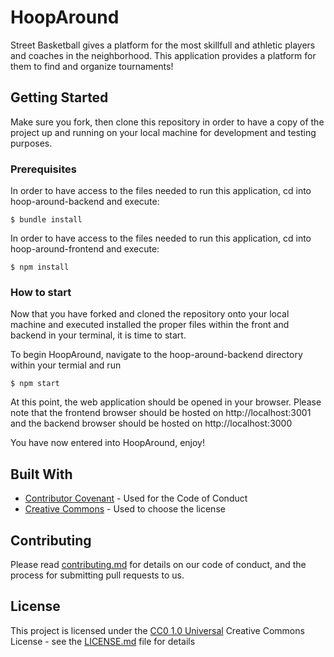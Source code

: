 # HoopAround

Street Basketball gives a platform for the most skillfull and athletic players and coaches in the neighborhood. This application provides a platform for them to find and organize tournaments! 


## Getting Started

Make sure you fork, then clone this repository in order to have a copy of the project up and running on
your local machine for development and testing purposes. 

### Prerequisites

In order to have access to the files needed to run this application, cd into hoop-around-backend and execute:

    $ bundle install
In order to have access to the files needed to run this application, cd into hoop-around-frontend and execute:

    $ npm install

### How to start

Now that you have forked and cloned the repository onto your local machine
and executed installed the proper files within the front and backend in your terminal, it is time to start.

To begin HoopAround, navigate to the hoop-around-backend directory within your termial and run 

    $ npm start

At this point, the web application should be opened in your browser.
Please note that the frontend browser should be hosted on http://localhost:3001
and the backend browser should be hosted on http://localhost:3000


You have now entered into HoopAround, enjoy!


## Built With

  - [Contributor Covenant](https://www.contributor-covenant.org/) - Used
    for the Code of Conduct
  - [Creative Commons](https://creativecommons.org/) - Used to choose
    the license

## Contributing

Please read [contributing.md](contributing.md) for details on our code
of conduct, and the process for submitting pull requests to us.


## License

This project is licensed under the [CC0 1.0 Universal](LICENSE.md)
Creative Commons License - see the [LICENSE.md](LICENSE.md) file for
details


